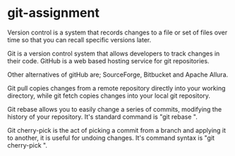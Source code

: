 # git-assignment

Version control is a system that records changes to a file or set of files over time so that you can recall specific versions later.

Git is a version control system that allows developers to track changes in their code. GitHub is a web based hosting service for git repositories.

Other alternatives of gitHub are;
SourceForge, Bitbucket and Apache Allura.

Git pull copies changes from a remote repository directly into your working directory, while git fetch copies changes into your local git repository.

Git rebase allows you to easily change a series of commits, modifying the history of your repository. It's standard command is "git rebase <base>".

Git cherry-pick is the act of picking a commit from a branch and applying it to another, it is useful for undoing changes. It's command syntax is "git cherry-pick <commit id>".